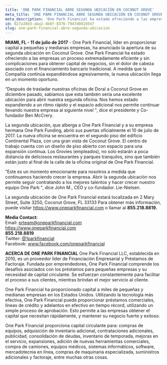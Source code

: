 ```yaml
---
title: 'ONE PARK FINANCIAL ABRE SEGUNDA UBICACIÓN EN COCONUT GROVE'
meta_title: 'ONE PARK FINANCIAL ABRE SEGUNDA UBICACIÓN EN COCONUT GROVE'
meta_description: 'One Park Financial ha estado ofreciendo a las empresas un proceso extremadamente eficiente y sin complicaciones para obtener capital de negocios, sin el dolor de cabeza asociado con el financiamiento bancario tradicional.'
id: 027a38d3-aba2-4b8f-8376-7947d0810547
slug: one-park-financial-abre-segunda-ubicacion
---
```

**MIAMI, FL - 11 de julio de 2017** - One Park Financial, líder en proporcionar capital a pequeñas y medianas empresas, ha anunciado la apertura de su segunda ubicación en Coconut Grove.  One Park Financial ha estado ofreciendo a las empresas un proceso extremadamente eficiente y sin complicaciones para obtener capital de negocios, sin el dolor de cabeza asociado con el financiamiento bancario tradicional. A medida que la Compañía continúa expandiéndose agresivamente, la nueva ubicación llega en un momento oportuno.

“Después de trasladar nuestras oficinas de Doral a Coconut Grove en diciembre pasado, sabíamos que esta también sería una excelente ubicación para abrir nuestra segunda oficina. Nos hemos estado expandiendo a un ritmo rápido y el espacio adicional nos permite continuar llevando nuestra empresa al siguiente nivel ", dice el presidente y Co-fundador Ben McCrery.

La segunda ubicación, que alberga a One Park Financial y a su empresa hermana One Park Funding, abrió sus puertas oficialmente el 10 de julio de 2017. La nueva oficina se encuentra en el segundo piso del edificio Continental Plaza, con una gran vista de Coconut Grove. El centro de trabajo cuenta con un diseño de piso abierto con espacio para una expansión continua. Los Grovies (empleados), no solo estarán a poca distancia de deliciosos restaurantes y parques tranquilos, sino que también están justo al final de la calle de la oficina original de One Park Financial. 

“Este es un momento emocionante para nosotros a medida que continuamos haciendo crecer la empresa. Abrir la segunda ubicación nos permite seguir contratando a los mejores talentos y hacer crecer nuestro equipo One Park ", dice John M., CEO y co-fundador. Lie-Nielsen.  

La segunda ubicación de One Park Financial estará localizada en 2 Mary Street, Suite 3250, Coconut Grove, FL 33133 Para obtener más información, puede visitar <a href="https://www.oneparkfinancial.com">https://www.oneparkfinancial.com</a> o llamar al **855.218.8819.**

**Media Contact:** 
<br/>
Email: prteam@oneparkfinancial.com 
<br/>
<a href="https://www.oneparkfinancial.com/">https://www.oneparkfinancial.com</a>
<br/>
**855.218.8819**
<br/>
Twitter: <a href="https://twitter.com/1parkfinancial">@1parkfinancial</a> 
<br/>
Facebook: <a href="https://www.facebook.com/oneparkfinancial">www.facebook.com/oneparkfinancial</a>

**ACERCA DE ONE PARK FINANCIAL**
One Park Financial LLC, establecida en 2010, es un proveedor líder de Financiación Empresarial y Préstamos de Factoraje. Fundada por emprendedores, One Park Financial comprende los desafíos asociados con los préstamos para pequeñas empresas y su necesidad de capital circulante. Se esfuerzan constantemente para facilitar el proceso a sus clientes, mientras brindan el mejor servicio al cliente. 

One Park Financial ha proporcionado capital a miles de pequeñas y medianas empresas en los Estados Unidos. Utilizando la tecnología más efectiva, One Park Financial puede proporcionar préstamos comerciales, líneas de crédito y adelantos en efectivo en tiempo récord, utilizando un simple proceso de aprobación. Esto permite a las empresas obtener el capital que necesitan rápidamente, y mantener su negocio fuerte y exitoso. 

One Park Financial proporciona capital circulante para: compras de equipos, adquisición de inventario adicional, contrataciones adicionales, publicidad, consolidación de deudas, inventario de temporada, mejoras en el servicio, expansiones, adición de nuevas herramientas comerciales, compra de camiones, equipos médicos, sistemas informáticos, software, mercadotecnia en línea, compras de maquinaria especializada, suministros adicionales y factoraje, entre muchas otras cosas.